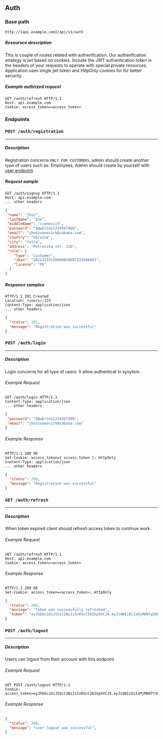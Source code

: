 ## Auth

### Base path

```plaintext
http://{api.example.com}/api/v1/auth
```

##### Resoursce description

This is couple of routes related with authenfication. Our authenfication strategy is jwt based on cookies. Include the JWT authentication token in the headers of your requests to operate with special private resources. Application uses single jwt token and HttpOnly cookies for for better security. 

##### Example authrized request

```http
GET /auth/refresh HTTP/1.1
Host: api.example.com
Cookie: access_token=<access_token>
```

### Endpoints

### `POST /auth/registration`
------------------------------------------------------------------

##### Description

Registration concerns `ONLY FOR CUSTOMERS`, admin should create another type of users such as: Employees, Admin should create by yourself with  [user endpoint](#Users).
                           
##### Request sample 

```http
GET /auth/signup HTTP/1.1
Host: api.example.com
... other headers
```

```json
{
 "name": "jhon",       
 "lastName": "due",  
 "middleName": "ivanovich",  
 "password": "$QwErtUs1234567890",
 "email": "jhonivanovich@sabaka.com",
 "country": "Ukraine",   
 "city": "Yalta",
 "address": "Petrovska str. 11b",
 "role": { 
    "type": "customer",
    "iban": "UA213223130000026007233566001",
    "license": "PE"
  }
}
```
##### Responce samples

```http
HTTP/1.1 201 Created
Location: /users/:123
Content-Type: application/json
... other headers
```
```json
{
  "status": 201,
  "message": "Registration was successful"
}
```

### `POST /auth/login`
------------------------------------------------------------------

##### Description
Login concerns for all type of users. It allow authenticat in sysytem.
                           
###### Example Request

```http
GET /auth/login HTTP/1.1
Content-Type: application/json
... other headers
```
```json
{
 "password": "$QwErtUs1234567890",
 "email": "jhonivanovich@sabaka.com"
}
```

###### Example Response

```http
HTTP/1.1 200 OK
Set-Cookie: access_token={ access_token }; HttpOnly
Content-Type: application/json
... other headers 
```
```json
{
  "status": 200,
  "message": "Registration was successful"
}
```

### `GET /auth/refresh`
------------------------------------------------------------------

##### Description

When token expired client should refresh access token to continue work.

###### Example Request

```http
GET /auth/refresh HTTP/1.1
Host: api.example.com
Cookie: access_token=<access_token>
```
###### Example Response

```http
HTTP/1.1 200 OK
Set-Cookie: access_token=<access_token>; HttpOnly
```

```json
{
  "status": 200,
  "message": "Token was succesufully refreshed",
  "token": "eyJhbGciOiJIUzI1NiIsInR5cCI6IkpXVCJ9.eyJzdWIiOiIxMjM0NTg3ODkwIiwibmFtZSI6IkpvaG4gRG9lIiwiaWF0IjoxNTE2MjM5MDIyfQ.KK5gU5f2XwqqLVyWBbgyC_rQJSJqWaTPOesXG_hdDFk",
}
```

### `POST /auth/logout`

------------------------------------------------------------------

##### Description

Users can logout from their account with this endpoint


###### Example Request

```http
GET POST /auth/logout HTTP/1.1
Cookie: access_token=eyJhbGciOiJIUzI1NiIsInR5cCI6IkpXVCJ9.eyJzdWIiOiIxMjM0NTY3ODkwIiwibmFtZSI6IkpvaG4gRG9lIiwiaWF0IjoxNTE2MjM5MDIyfQ.SflKxwRJSMeKKF2QT4fwpMeJf36POk6yJV_adQssw5c
```
###### Example Response

```json
{
  "status": 200,
  "message": "user logout was successful",
}
```
